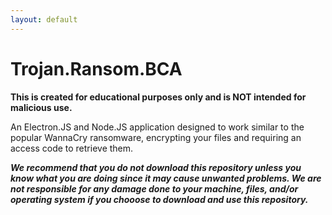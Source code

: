 ```yaml
---
layout: default
---
```

# Trojan.Ransom.BCA

**This is created for educational purposes only and is NOT intended for malicious use.**

An Electron.JS and Node.JS application designed to work similar to the popular WannaCry ransomware, encrypting your files and requiring an access code to retrieve them.  


***We recommend that you do not download this repository unless you know what you are doing since it may cause unwanted problems.  We are not responsible for any damage done to your machine, files, and/or operating system if you chooose to download and use this repository.***

